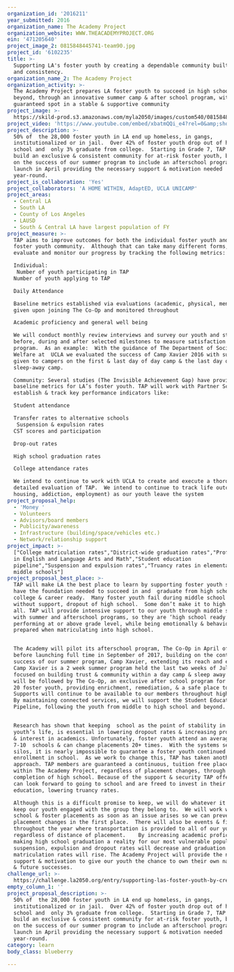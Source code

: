 ```yaml
---
organization_id: '2016211'
year_submitted: 2016
organization_name: The Academy Project
organization_website: WWW.THEACADEMYPROJECT.ORG
ein: '471205640'
project_image_2: 0815848445741-team90.jpg
project_id: '6102235'
title: >-
  Supporting LA's foster youth by creating a dependable community built on trust
  and consistency.
organization_name_2: The Academy Project
organization_activity: >-
  The Academy Project prepares LA foster youth to succeed in high school and
  beyond, through an innovative summer camp & after school program, with a
  guaranteed spot in a stable & supportive community
project_image: >-
  https://skild-prod.s3.amazonaws.com/myla2050/images/custom540/0815848445741-team90.jpg
project_video: 'https://www.youtube.com/embed/xbatmQQi_e4?rel=0&amp;showinfo=0'
project_description: >-
  50% of  the 28,000 foster youth in LA end up homeless, in gangs,
  institutionalized or in jail.  Over 42% of foster youth drop out of high
  school and  only 3% graduate from college.  Starting in Grade 7, TAP will
  build an exclusive & consistent community for at-risk foster youth, building
  on the success of our summer program to include an afterschool program to
  launch in April providing the necessary support & motivation needed
  year-round.
project_is_collaboration: 'Yes'
project_collaborators: 'A HOME WITHIN, AdaptED, UCLA UNICAMP'
project_areas:
  - Central LA
  - South LA
  - County of Los Angeles
  - LAUSD
  - South & Central LA have largest population of FY
project_measure: >-
  TAP aims to improve outcomes for both the individual foster youth and the
  foster youth community.  Although that can take many different forms, we will
  evaluate and monitor our progress by tracking the following metrics:

  Individual: 
   Number of youth participating in TAP
  Number of youth applying to TAP

  Daily Attendance 

  Baseline metrics established via evaluations (academic, physical, mental)
  given upon joining The Co-Op and monitored throughout

  Academic proficiency and general well being

  We will conduct monthly review interviews and survey our youth and staff
  before, during and after selected milestones to measure satisfaction with
  program.  As an example:  With the guidance of The Department of Social
  Welfare at  UCLA we evaluated the success of Camp Xavier 2016 with surveys
  given to campers on the first & last day of day camp & the last day of
  sleep-away camp. 

  Community: Several studies (The Invisible Achievement Gap) have provided
  baseline metrics for LA’s foster youth. TAP will work with Partner Schools to
  establish & track key performance indicators like:  

  Student attendance

  Transfer rates to alternative schools
   Suspension & expulsion rates
  CST scores and participation

  Drop-out rates

  High school graduation rates

  College attendance rates   

  We intend to continue to work with UCLA to create and execute a thorough and
  detailed evaluation of TAP.  We intend to continue to track life outcomes (
  housing, addiction, employment) as our youth leave the system
project_proposal_help:
  - 'Money '
  - Volunteers
  - Advisors/board members
  - Publicity/awareness
  - Infrastructure (building/space/vehicles etc.)
  - Network/relationship support
project_impact: >-
  ["College matriculation rates","District-wide graduation rates","Proficiency
  in English and Language Arts and Math","Student education
  pipeline","Suspension and expulsion rates","Truancy rates in elementary and
  middle schools"]
project_proposal_best_place: >-
  TAP will make LA the best place to learn by supporting foster youth so they
  have the foundation needed to succeed in and  graduate from high school,
  college & career ready.  Many foster youth fail during middle school and
  without support, dropout of high school.  Some don’t make it to high school at
  all. TAP will provide intensive support to our youth through middle school
  with summer and afterschool programs, so they are ‘high school ready’,
  performing at or above grade level, while being emotionally & behaviourally
  prepared when matriculating into high school.  


  The Academy will pilot its afterschool program, The Co-Op in April of 2017,
  before launching full time in September of 2017, building on the continuing
  success of our summer program, Camp Xavier, extending its reach and effect. 
  Camp Xavier is a 2 week summer program held the last two weeks of July,
  focused on building trust & community within a day camp & sleep away camp.  It
  will be followed by The Co-Op, an exclusive after school program for the same
  20 foster youth, providing enrichment, remediation, & a safe place to belong. 
  Supports will continue to be available to our members throughout high school. 
  By maintaining connected services, we will support the Student Education
  Pipeline, following the youth from middle to high school and beyond. 


  Research has shown that keeping  school as the point of stability in a foster
  youth’s life, is essential in lowering dropout rates & increasing proficiency
  & interest in academics. Unfortunately, foster youth attend an average of 
  7-10  schools & can change placements 20+ times.  With the systems set up as
  silos, it is nearly impossible to guarantee a foster youth continued
  enrollment in school.  As we work to change this, TAP has taken another
  approach. TAP members are guaranteed a continuous, tuition free placement
  within The Academy Project, regardless of placement changes, through to the
  completion of high school. Because of the support & security TAP offers, youth
  can look forward to going to school and are freed to invest in their
  education, lowering truancy rates.

  Although this is a difficult promise to keep, we will do whatever it takes to
  keep our youth engaged with the group they belong to.  We will work with the
  school & foster placements as soon as an issue arises so we can prevent
  placement changes in the first place.  There will also be events & field trips
  throughout the year where transportation is provided to all of our youth,
  regardless of distance of placement.    By increasing academic proficiency &
  making high school graduation a reality for our most vulnerable population,
  suspension, expulsion and dropout rates will decrease and graduation & college
  matriculation rates will rise. The Academy Project will provide the necessary
  support & motivation to give our youth the chance to own their own narratives
  & future successes.
challenge_url: >-
  https://challenge.la2050.org/entry/supporting-las-foster-youth-by-creating-a-dependable-community-built-on-trust-and-consistency
empty_column_1: ''
project_proposal_description: >-
  50% of  the 28,000 foster youth in LA end up homeless, in gangs,
  institutionalized or in jail.  Over 42% of foster youth drop out of high
  school and  only 3% graduate from college.  Starting in Grade 7, TAP will
  build an exclusive & consistent community for at-risk foster youth, building
  on the success of our summer program to include an afterschool program to
  launch in April providing the necessary support & motivation needed
  year-round.
category: learn
body_class: blueberry

---
```

